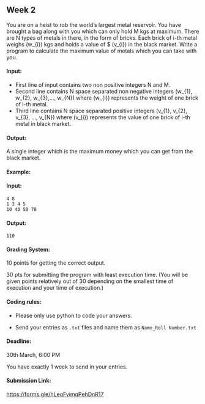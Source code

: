 <script type="text/javascript" async
  src="https://cdnjs.cloudflare.com/ajax/libs/mathjax/2.7.1/MathJax.js?...">
</script>

## Week 2

You are on a heist to rob the world’s largest metal reservoir. You have brought a bag along with you which can only hold M kgs at maximum. There are N types of metals in there, in the form of bricks. Each brick of i-th metal weighs \(w_{i}\) kgs and holds a value of $ \(v_{i}\)  in the black market. Write a program to calculate the maximum value of metals which you can take with you. 

#### Input:

- First line of input contains two non positive integers N and M.
- Second line contains N space separated non negative integers \(w_{1}, w_{2}, w_{3},..., w_{N}\) where \(w_{i}\) represents the weight of one brick of i-th metal.
- Third line contains N space separated positive integers \(v_{1}, v_{2}, v_{3}, …, v_{N}\) where \(v_{i}\) represents the value of one brick of i-th metal in black market.


#### Output:

A single integer which is the maximum money which you can get from the black market.

#### Example:

#### Input: 

```
4 8                 
1 3 4 5
10 40 50 70

```          

#### Output:

```
110
```

#### Grading System:

10 points for getting the correct output.

30 pts for submitting the program with least execution time. (You will be given points relatively out of 30 depending on the smallest time of execution and your time of execution.)

#### Coding rules:

- Please only use python to code your answers.

- Send your entries as `.txt` files and name them as `Name_Roll Number.txt`

 

#### Deadline:

30th March, 6:00 PM

You have exactly 1 week to send in your entries.

 
#### Submission Link:

https://forms.gle/hLeqFyimqPehDnR17
